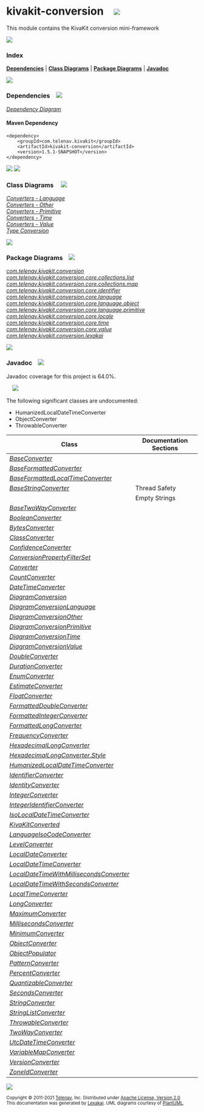 [//]: # (start-user-text)



[//]: # (end-user-text)

# kivakit-conversion &nbsp;&nbsp; <img src="https://www.kivakit.org/images/puzzle-32.png" srcset="https://www.kivakit.org/images/puzzle-32-2x.png 2x"/>

This module contains the KivaKit conversion mini-framework

<img src="https://www.kivakit.org/images/horizontal-line-512.png" srcset="https://www.kivakit.org/images/horizontal-line-512-2x.png 2x"/>

### Index



[**Dependencies**](#dependencies) | [**Class Diagrams**](#class-diagrams) | [**Package Diagrams**](#package-diagrams) | [**Javadoc**](#javadoc)

<img src="https://www.kivakit.org/images/horizontal-line-512.png" srcset="https://www.kivakit.org/images/horizontal-line-512-2x.png 2x"/>

### Dependencies <a name="dependencies"></a> &nbsp;&nbsp; <img src="https://www.kivakit.org/images/dependencies-32.png" srcset="https://www.kivakit.org/images/dependencies-32-2x.png 2x"/>

[*Dependency Diagram*](https://www.kivakit.org/1.5.1-SNAPSHOT/lexakai/kivakit/kivakit-conversion/documentation/diagrams/dependencies.svg)

#### Maven Dependency

    <dependency>
        <groupId>com.telenav.kivakit</groupId>
        <artifactId>kivakit-conversion</artifactId>
        <version>1.5.1-SNAPSHOT</version>
    </dependency>

<img src="https://www.kivakit.org/images/horizontal-line-128.png" srcset="https://www.kivakit.org/images/horizontal-line-128-2x.png 2x"/>

[//]: # (start-user-text)



[//]: # (end-user-text)

<img src="https://www.kivakit.org/images/horizontal-line-128.png" srcset="https://www.kivakit.org/images/horizontal-line-128-2x.png 2x"/>

### Class Diagrams <a name="class-diagrams"></a> &nbsp; &nbsp; <img src="https://www.kivakit.org/images/diagram-40.png" srcset="https://www.kivakit.org/images/diagram-40-2x.png 2x"/>

[*Converters - Language*](https://www.kivakit.org/1.5.1-SNAPSHOT/lexakai/kivakit/kivakit-conversion/documentation/diagrams/diagram-conversion-language.svg)  
[*Converters - Other*](https://www.kivakit.org/1.5.1-SNAPSHOT/lexakai/kivakit/kivakit-conversion/documentation/diagrams/diagram-conversion-other.svg)  
[*Converters - Primitive*](https://www.kivakit.org/1.5.1-SNAPSHOT/lexakai/kivakit/kivakit-conversion/documentation/diagrams/diagram-conversion-primitive.svg)  
[*Converters - Time*](https://www.kivakit.org/1.5.1-SNAPSHOT/lexakai/kivakit/kivakit-conversion/documentation/diagrams/diagram-conversion-time.svg)  
[*Converters - Value*](https://www.kivakit.org/1.5.1-SNAPSHOT/lexakai/kivakit/kivakit-conversion/documentation/diagrams/diagram-conversion-value.svg)  
[*Type Conversion*](https://www.kivakit.org/1.5.1-SNAPSHOT/lexakai/kivakit/kivakit-conversion/documentation/diagrams/diagram-conversion.svg)

<img src="https://www.kivakit.org/images/horizontal-line-128.png" srcset="https://www.kivakit.org/images/horizontal-line-128-2x.png 2x"/>

### Package Diagrams <a name="package-diagrams"></a> &nbsp;&nbsp; <img src="https://www.kivakit.org/images/box-32.png" srcset="https://www.kivakit.org/images/box-32-2x.png 2x"/>

[*com.telenav.kivakit.conversion*](https://www.kivakit.org/1.5.1-SNAPSHOT/lexakai/kivakit/kivakit-conversion/documentation/diagrams/com.telenav.kivakit.conversion.svg)  
[*com.telenav.kivakit.conversion.core.collections.list*](https://www.kivakit.org/1.5.1-SNAPSHOT/lexakai/kivakit/kivakit-conversion/documentation/diagrams/com.telenav.kivakit.conversion.core.collections.list.svg)  
[*com.telenav.kivakit.conversion.core.collections.map*](https://www.kivakit.org/1.5.1-SNAPSHOT/lexakai/kivakit/kivakit-conversion/documentation/diagrams/com.telenav.kivakit.conversion.core.collections.map.svg)  
[*com.telenav.kivakit.conversion.core.identifier*](https://www.kivakit.org/1.5.1-SNAPSHOT/lexakai/kivakit/kivakit-conversion/documentation/diagrams/com.telenav.kivakit.conversion.core.identifier.svg)  
[*com.telenav.kivakit.conversion.core.language*](https://www.kivakit.org/1.5.1-SNAPSHOT/lexakai/kivakit/kivakit-conversion/documentation/diagrams/com.telenav.kivakit.conversion.core.language.svg)  
[*com.telenav.kivakit.conversion.core.language.object*](https://www.kivakit.org/1.5.1-SNAPSHOT/lexakai/kivakit/kivakit-conversion/documentation/diagrams/com.telenav.kivakit.conversion.core.language.object.svg)  
[*com.telenav.kivakit.conversion.core.language.primitive*](https://www.kivakit.org/1.5.1-SNAPSHOT/lexakai/kivakit/kivakit-conversion/documentation/diagrams/com.telenav.kivakit.conversion.core.language.primitive.svg)  
[*com.telenav.kivakit.conversion.core.locale*](https://www.kivakit.org/1.5.1-SNAPSHOT/lexakai/kivakit/kivakit-conversion/documentation/diagrams/com.telenav.kivakit.conversion.core.locale.svg)  
[*com.telenav.kivakit.conversion.core.time*](https://www.kivakit.org/1.5.1-SNAPSHOT/lexakai/kivakit/kivakit-conversion/documentation/diagrams/com.telenav.kivakit.conversion.core.time.svg)  
[*com.telenav.kivakit.conversion.core.value*](https://www.kivakit.org/1.5.1-SNAPSHOT/lexakai/kivakit/kivakit-conversion/documentation/diagrams/com.telenav.kivakit.conversion.core.value.svg)  
[*com.telenav.kivakit.conversion.lexakai*](https://www.kivakit.org/1.5.1-SNAPSHOT/lexakai/kivakit/kivakit-conversion/documentation/diagrams/com.telenav.kivakit.conversion.lexakai.svg)

<img src="https://www.kivakit.org/images/horizontal-line-128.png" srcset="https://www.kivakit.org/images/horizontal-line-128-2x.png 2x"/>

### Javadoc <a name="javadoc"></a> &nbsp;&nbsp; <img src="https://www.kivakit.org/images/books-32.png" srcset="https://www.kivakit.org/images/books-32-2x.png 2x"/>

Javadoc coverage for this project is 64.0%.  
  
&nbsp; &nbsp; <img src="https://www.kivakit.org/images/meter-60-96.png" srcset="https://www.kivakit.org/images/meter-60-96-2x.png 2x"/>


The following significant classes are undocumented:  

- HumanizedLocalDateTimeConverter  
- ObjectConverter  
- ThrowableConverter

| Class | Documentation Sections |
|---|---|
| [*BaseConverter*](https://www.kivakit.org/1.5.1-SNAPSHOT/javadoc/kivakit/kivakit.conversion/com/telenav/kivakit/conversion/BaseConverter.html) |  |  
| [*BaseFormattedConverter*](https://www.kivakit.org/1.5.1-SNAPSHOT/javadoc/kivakit/kivakit.conversion/com/telenav/kivakit/conversion/core/time/BaseFormattedConverter.html) |  |  
| [*BaseFormattedLocalTimeConverter*](https://www.kivakit.org/1.5.1-SNAPSHOT/javadoc/kivakit/kivakit.conversion/com/telenav/kivakit/conversion/core/time/BaseFormattedLocalTimeConverter.html) |  |  
| [*BaseStringConverter*](https://www.kivakit.org/1.5.1-SNAPSHOT/javadoc/kivakit/kivakit.conversion/com/telenav/kivakit/conversion/BaseStringConverter.html) | Thread Safety |  
| | Empty Strings |  
| [*BaseTwoWayConverter*](https://www.kivakit.org/1.5.1-SNAPSHOT/javadoc/kivakit/kivakit.conversion/com/telenav/kivakit/conversion/BaseTwoWayConverter.html) |  |  
| [*BooleanConverter*](https://www.kivakit.org/1.5.1-SNAPSHOT/javadoc/kivakit/kivakit.conversion/com/telenav/kivakit/conversion/core/language/primitive/BooleanConverter.html) |  |  
| [*BytesConverter*](https://www.kivakit.org/1.5.1-SNAPSHOT/javadoc/kivakit/kivakit.conversion/com/telenav/kivakit/conversion/core/value/BytesConverter.html) |  |  
| [*ClassConverter*](https://www.kivakit.org/1.5.1-SNAPSHOT/javadoc/kivakit/kivakit.conversion/com/telenav/kivakit/conversion/core/language/ClassConverter.html) |  |  
| [*ConfidenceConverter*](https://www.kivakit.org/1.5.1-SNAPSHOT/javadoc/kivakit/kivakit.conversion/com/telenav/kivakit/conversion/core/value/ConfidenceConverter.html) |  |  
| [*ConversionPropertyFilterSet*](https://www.kivakit.org/1.5.1-SNAPSHOT/javadoc/kivakit/kivakit.conversion/com/telenav/kivakit/conversion/core/language/object/ConversionPropertyFilterSet.html) |  |  
| [*Converter*](https://www.kivakit.org/1.5.1-SNAPSHOT/javadoc/kivakit/kivakit.conversion/com/telenav/kivakit/conversion/Converter.html) |  |  
| [*CountConverter*](https://www.kivakit.org/1.5.1-SNAPSHOT/javadoc/kivakit/kivakit.conversion/com/telenav/kivakit/conversion/core/value/CountConverter.html) |  |  
| [*DateTimeConverter*](https://www.kivakit.org/1.5.1-SNAPSHOT/javadoc/kivakit/kivakit.conversion/com/telenav/kivakit/conversion/core/time/DateTimeConverter.html) |  |  
| [*DiagramConversion*](https://www.kivakit.org/1.5.1-SNAPSHOT/javadoc/kivakit/kivakit.conversion/com/telenav/kivakit/conversion/lexakai/DiagramConversion.html) |  |  
| [*DiagramConversionLanguage*](https://www.kivakit.org/1.5.1-SNAPSHOT/javadoc/kivakit/kivakit.conversion/com/telenav/kivakit/conversion/lexakai/DiagramConversionLanguage.html) |  |  
| [*DiagramConversionOther*](https://www.kivakit.org/1.5.1-SNAPSHOT/javadoc/kivakit/kivakit.conversion/com/telenav/kivakit/conversion/lexakai/DiagramConversionOther.html) |  |  
| [*DiagramConversionPrimitive*](https://www.kivakit.org/1.5.1-SNAPSHOT/javadoc/kivakit/kivakit.conversion/com/telenav/kivakit/conversion/lexakai/DiagramConversionPrimitive.html) |  |  
| [*DiagramConversionTime*](https://www.kivakit.org/1.5.1-SNAPSHOT/javadoc/kivakit/kivakit.conversion/com/telenav/kivakit/conversion/lexakai/DiagramConversionTime.html) |  |  
| [*DiagramConversionValue*](https://www.kivakit.org/1.5.1-SNAPSHOT/javadoc/kivakit/kivakit.conversion/com/telenav/kivakit/conversion/lexakai/DiagramConversionValue.html) |  |  
| [*DoubleConverter*](https://www.kivakit.org/1.5.1-SNAPSHOT/javadoc/kivakit/kivakit.conversion/com/telenav/kivakit/conversion/core/language/primitive/DoubleConverter.html) |  |  
| [*DurationConverter*](https://www.kivakit.org/1.5.1-SNAPSHOT/javadoc/kivakit/kivakit.conversion/com/telenav/kivakit/conversion/core/time/DurationConverter.html) |  |  
| [*EnumConverter*](https://www.kivakit.org/1.5.1-SNAPSHOT/javadoc/kivakit/kivakit.conversion/com/telenav/kivakit/conversion/core/language/EnumConverter.html) |  |  
| [*EstimateConverter*](https://www.kivakit.org/1.5.1-SNAPSHOT/javadoc/kivakit/kivakit.conversion/com/telenav/kivakit/conversion/core/value/EstimateConverter.html) |  |  
| [*FloatConverter*](https://www.kivakit.org/1.5.1-SNAPSHOT/javadoc/kivakit/kivakit.conversion/com/telenav/kivakit/conversion/core/language/primitive/FloatConverter.html) |  |  
| [*FormattedDoubleConverter*](https://www.kivakit.org/1.5.1-SNAPSHOT/javadoc/kivakit/kivakit.conversion/com/telenav/kivakit/conversion/core/language/primitive/FormattedDoubleConverter.html) |  |  
| [*FormattedIntegerConverter*](https://www.kivakit.org/1.5.1-SNAPSHOT/javadoc/kivakit/kivakit.conversion/com/telenav/kivakit/conversion/core/language/primitive/FormattedIntegerConverter.html) |  |  
| [*FormattedLongConverter*](https://www.kivakit.org/1.5.1-SNAPSHOT/javadoc/kivakit/kivakit.conversion/com/telenav/kivakit/conversion/core/language/primitive/FormattedLongConverter.html) |  |  
| [*FrequencyConverter*](https://www.kivakit.org/1.5.1-SNAPSHOT/javadoc/kivakit/kivakit.conversion/com/telenav/kivakit/conversion/core/time/FrequencyConverter.html) |  |  
| [*HexadecimalLongConverter*](https://www.kivakit.org/1.5.1-SNAPSHOT/javadoc/kivakit/kivakit.conversion/com/telenav/kivakit/conversion/core/language/primitive/HexadecimalLongConverter.html) |  |  
| [*HexadecimalLongConverter.Style*](https://www.kivakit.org/1.5.1-SNAPSHOT/javadoc/kivakit/kivakit.conversion/com/telenav/kivakit/conversion/core/language/primitive/HexadecimalLongConverter.Style.html) |  |  
| [*HumanizedLocalDateTimeConverter*](https://www.kivakit.org/1.5.1-SNAPSHOT/javadoc/kivakit/kivakit.conversion/com/telenav/kivakit/conversion/core/time/HumanizedLocalDateTimeConverter.html) |  |  
| [*IdentifierConverter*](https://www.kivakit.org/1.5.1-SNAPSHOT/javadoc/kivakit/kivakit.conversion/com/telenav/kivakit/conversion/core/identifier/IdentifierConverter.html) |  |  
| [*IdentityConverter*](https://www.kivakit.org/1.5.1-SNAPSHOT/javadoc/kivakit/kivakit.conversion/com/telenav/kivakit/conversion/core/language/IdentityConverter.html) |  |  
| [*IntegerConverter*](https://www.kivakit.org/1.5.1-SNAPSHOT/javadoc/kivakit/kivakit.conversion/com/telenav/kivakit/conversion/core/language/primitive/IntegerConverter.html) |  |  
| [*IntegerIdentifierConverter*](https://www.kivakit.org/1.5.1-SNAPSHOT/javadoc/kivakit/kivakit.conversion/com/telenav/kivakit/conversion/core/identifier/IntegerIdentifierConverter.html) |  |  
| [*IsoLocalDateTimeConverter*](https://www.kivakit.org/1.5.1-SNAPSHOT/javadoc/kivakit/kivakit.conversion/com/telenav/kivakit/conversion/core/time/IsoLocalDateTimeConverter.html) |  |  
| [*KivaKitConverted*](https://www.kivakit.org/1.5.1-SNAPSHOT/javadoc/kivakit/kivakit.conversion/com/telenav/kivakit/conversion/core/language/object/KivaKitConverted.html) |  |  
| [*LanguageIsoCodeConverter*](https://www.kivakit.org/1.5.1-SNAPSHOT/javadoc/kivakit/kivakit.conversion/com/telenav/kivakit/conversion/core/locale/LanguageIsoCodeConverter.html) |  |  
| [*LevelConverter*](https://www.kivakit.org/1.5.1-SNAPSHOT/javadoc/kivakit/kivakit.conversion/com/telenav/kivakit/conversion/core/value/LevelConverter.html) |  |  
| [*LocalDateConverter*](https://www.kivakit.org/1.5.1-SNAPSHOT/javadoc/kivakit/kivakit.conversion/com/telenav/kivakit/conversion/core/time/LocalDateConverter.html) |  |  
| [*LocalDateTimeConverter*](https://www.kivakit.org/1.5.1-SNAPSHOT/javadoc/kivakit/kivakit.conversion/com/telenav/kivakit/conversion/core/time/LocalDateTimeConverter.html) |  |  
| [*LocalDateTimeWithMillisecondsConverter*](https://www.kivakit.org/1.5.1-SNAPSHOT/javadoc/kivakit/kivakit.conversion/com/telenav/kivakit/conversion/core/time/LocalDateTimeWithMillisecondsConverter.html) |  |  
| [*LocalDateTimeWithSecondsConverter*](https://www.kivakit.org/1.5.1-SNAPSHOT/javadoc/kivakit/kivakit.conversion/com/telenav/kivakit/conversion/core/time/LocalDateTimeWithSecondsConverter.html) |  |  
| [*LocalTimeConverter*](https://www.kivakit.org/1.5.1-SNAPSHOT/javadoc/kivakit/kivakit.conversion/com/telenav/kivakit/conversion/core/time/LocalTimeConverter.html) |  |  
| [*LongConverter*](https://www.kivakit.org/1.5.1-SNAPSHOT/javadoc/kivakit/kivakit.conversion/com/telenav/kivakit/conversion/core/language/primitive/LongConverter.html) |  |  
| [*MaximumConverter*](https://www.kivakit.org/1.5.1-SNAPSHOT/javadoc/kivakit/kivakit.conversion/com/telenav/kivakit/conversion/core/value/MaximumConverter.html) |  |  
| [*MillisecondsConverter*](https://www.kivakit.org/1.5.1-SNAPSHOT/javadoc/kivakit/kivakit.conversion/com/telenav/kivakit/conversion/core/time/MillisecondsConverter.html) |  |  
| [*MinimumConverter*](https://www.kivakit.org/1.5.1-SNAPSHOT/javadoc/kivakit/kivakit.conversion/com/telenav/kivakit/conversion/core/value/MinimumConverter.html) |  |  
| [*ObjectConverter*](https://www.kivakit.org/1.5.1-SNAPSHOT/javadoc/kivakit/kivakit.conversion/com/telenav/kivakit/conversion/core/language/object/ObjectConverter.html) |  |  
| [*ObjectPopulator*](https://www.kivakit.org/1.5.1-SNAPSHOT/javadoc/kivakit/kivakit.conversion/com/telenav/kivakit/conversion/core/language/object/ObjectPopulator.html) |  |  
| [*PatternConverter*](https://www.kivakit.org/1.5.1-SNAPSHOT/javadoc/kivakit/kivakit.conversion/com/telenav/kivakit/conversion/core/language/PatternConverter.html) |  |  
| [*PercentConverter*](https://www.kivakit.org/1.5.1-SNAPSHOT/javadoc/kivakit/kivakit.conversion/com/telenav/kivakit/conversion/core/value/PercentConverter.html) |  |  
| [*QuantizableConverter*](https://www.kivakit.org/1.5.1-SNAPSHOT/javadoc/kivakit/kivakit.conversion/com/telenav/kivakit/conversion/core/value/QuantizableConverter.html) |  |  
| [*SecondsConverter*](https://www.kivakit.org/1.5.1-SNAPSHOT/javadoc/kivakit/kivakit.conversion/com/telenav/kivakit/conversion/core/time/SecondsConverter.html) |  |  
| [*StringConverter*](https://www.kivakit.org/1.5.1-SNAPSHOT/javadoc/kivakit/kivakit.conversion/com/telenav/kivakit/conversion/StringConverter.html) |  |  
| [*StringListConverter*](https://www.kivakit.org/1.5.1-SNAPSHOT/javadoc/kivakit/kivakit.conversion/com/telenav/kivakit/conversion/core/collections/list/StringListConverter.html) |  |  
| [*ThrowableConverter*](https://www.kivakit.org/1.5.1-SNAPSHOT/javadoc/kivakit/kivakit.conversion/com/telenav/kivakit/conversion/core/language/ThrowableConverter.html) |  |  
| [*TwoWayConverter*](https://www.kivakit.org/1.5.1-SNAPSHOT/javadoc/kivakit/kivakit.conversion/com/telenav/kivakit/conversion/TwoWayConverter.html) |  |  
| [*UtcDateTimeConverter*](https://www.kivakit.org/1.5.1-SNAPSHOT/javadoc/kivakit/kivakit.conversion/com/telenav/kivakit/conversion/core/time/UtcDateTimeConverter.html) |  |  
| [*VariableMapConverter*](https://www.kivakit.org/1.5.1-SNAPSHOT/javadoc/kivakit/kivakit.conversion/com/telenav/kivakit/conversion/core/collections/map/VariableMapConverter.html) |  |  
| [*VersionConverter*](https://www.kivakit.org/1.5.1-SNAPSHOT/javadoc/kivakit/kivakit.conversion/com/telenav/kivakit/conversion/core/value/VersionConverter.html) |  |  
| [*ZoneIdConverter*](https://www.kivakit.org/1.5.1-SNAPSHOT/javadoc/kivakit/kivakit.conversion/com/telenav/kivakit/conversion/core/time/ZoneIdConverter.html) |  |  

[//]: # (start-user-text)



[//]: # (end-user-text)

<img src="https://www.kivakit.org/images/horizontal-line-512.png" srcset="https://www.kivakit.org/images/horizontal-line-512-2x.png 2x"/>

<sub>Copyright &#169; 2011-2021 [Telenav](https://telenav.com), Inc. Distributed under [Apache License, Version 2.0](LICENSE)</sub>  
<sub>This documentation was generated by [Lexakai](https://lexakai.org). UML diagrams courtesy of [PlantUML](https://plantuml.com).</sub>

